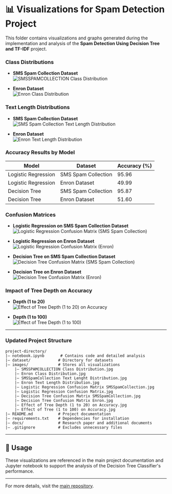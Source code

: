 # 📊 Visualizations for Spam Detection Project

This folder contains visualizations and graphs generated during the implementation and analysis of the **Spam Detection Using Decision Tree and TF-IDF** project.

### Class Distributions
- **SMS Spam Collection Dataset**  
  ![SMSSPAMCOLLECTION Class Distribution](https://github.com/saberfazliahmadi/spam-detection-tfidf/blob/main/images/SMSSPAMCOLLECTION%20CLass%20Distribution.jpg)

- **Enron Dataset**  
  ![Enron Class Distribution](https://github.com/saberfazliahmadi/spam-detection-tfidf/blob/main/images/Enron%20Class%20Distribution.jpg)

### Text Length Distributions
- **SMS Spam Collection Dataset**  
  ![SMS Spam Collection Text Length Distribution](https://github.com/saberfazliahmadi/spam-detection-tfidf/blob/main/images/SMSSpamCollection%20Text%20Lenght%20Distribution.jpg)

- **Enron Dataset**  
  ![Enron Text Length Distribution](https://github.com/saberfazliahmadi/spam-detection-tfidf/blob/main/images/Enron%20Text%20Length%20Distribution.jpg)

### Accuracy Results by Model
| Model                | Dataset                 | Accuracy (%) |
|----------------------|-------------------------|--------------|
| Logistic Regression  | SMS Spam Collection    | 95.96        |
| Logistic Regression  | Enron Dataset          | 49.99        |
| Decision Tree        | SMS Spam Collection    | 95.87        |
| Decision Tree        | Enron Dataset          | 51.60        |

### Confusion Matrices
- **Logistic Regression on SMS Spam Collection Dataset**  
  ![Logistic Regression Confusion Matrix (SMS Spam Collection)](https://github.com/saberfazliahmadi/spam-detection-tfidf/blob/main/images/Logistic%20Regression%20Confusion%20Matrix%20SMSSpamCollection.jpg)

- **Logistic Regression on Enron Dataset**  
  ![Logistic Regression Confusion Matrix (Enron)](https://github.com/saberfazliahmadi/spam-detection-tfidf/blob/main/images/Logistic%20Regression%20Confusion%20Matrix.jpg)

- **Decision Tree on SMS Spam Collection Dataset**  
  ![Decision Tree Confusion Matrix (SMS Spam Collection)](https://github.com/saberfazliahmadi/spam-detection-tfidf/blob/main/images/Decision%20Tree%20Confusion%20Matrix%20SMSSpamCollection.jpg)

- **Decision Tree on Enron Dataset**  
  ![Decision Tree Confusion Matrix (Enron)](https://github.com/saberfazliahmadi/spam-detection-tfidf/blob/main/images/Decision%20Tree%20Confusion%20Matrix%20Enron.jpg)

### Impact of Tree Depth on Accuracy
- **Depth (1 to 20)**  
 ![Effect of Tree Depth (1 to 20) on Accuracy](https://github.com/saberfazliahmadi/spam-detection-tfidf/blob/main/images/Effect%20of%20Tree%20%20Depth%20(1%20to%2020)%20on%20Accuracy.jpg)


- **Depth (1 to 100)**  
  ![Effect of Tree Depth (1 to 100)](https://github.com/saberfazliahmadi/spam-detection-tfidf/blob/main/images/Effect%20of%20Tree%20(1%20to%20100)%20on%20Accuracy.jpg)

---

### Updated Project Structure

```
project-directory/
|— notebook.ipynb       # Contains code and detailed analysis
|— dataset/            # Directory for datasets
|— images/             # Stores all visualizations
    |— SMSSPAMCOLLECTION Class Distribution.jpg
    |— Enron Class Distribution.jpg
    |— SMSSpamCollection Text Lenght Distribution.jpg
    |— Enron Text Length Distribution.jpg
    |— Logistic Regression Confusion Matrix SMSSpamCollection.jpg
    |— Logistic Regression Confusion Matrix.jpg
    |— Decision Tree Confusion Matrix SMSSpamCollection.jpg
    |— Decision Tree Confusion Matrix Enron.jpg
    |— Effect of Tree Depth (1 to 20) on Accuracy.jpg
    |— Effect of Tree (1 to 100) on Accuracy.jpg
|— README.md           # Project documentation
|— requirements.txt    # Dependencies for installation
|— docs/               # Research paper and additional documents
|— .gitignore          # Excludes unnecessary files
```
---

## 📁 Usage

These visualizations are referenced in the main project documentation and Jupyter notebook to support the analysis of the Decision Tree Classifier's performance.

---

For more details, visit the [main repository](https://github.com/saberfazliahmadi/spam-detection-tfidf).
